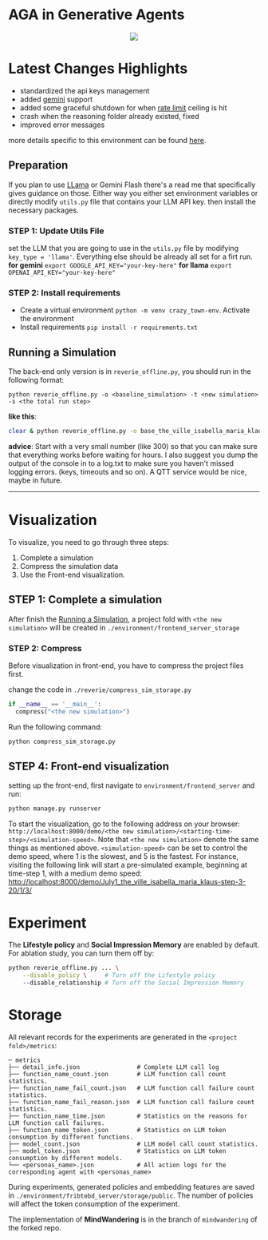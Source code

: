 # AGA in Generative Agents

<p align="center" width="100%">
<img src="./docs/images/aga_in_ga.gif" >
</p>

# Latest Changes Highlights
* standardized the api keys management
* added [gemini](https://ai.google.dev) support
* added some graceful shutdown for when [rate limit](https://ai.google.dev/gemini-api/docs/rate-limits) ceiling is hit
* crash when the reasoning folder already existed, fixed
* improved error messages

more details specific to this environment can be found [here](./docs/changelog.md).


## Preparation
If you plan to use [LLama](./docs/llama.md) or Gemini Flash there's a read me that specifically gives guidance on those. Either way you either set environment variables or directly modify `utils.py` file that contains your LLM API key. then install the necessary packages.

### STEP 1: Update Utils File
set the LLM that you are going to use in the `utils.py` file by modifying `key_type = 'llama'`. Everything else should be already all set for a firt run.
**for gemini**
`export GOOGLE_API_KEY="your-key-here"`
**for llama**
`export OPENAI_API_KEY="your-key-here"`

### STEP 2: Install requirements
 * Create a virtual environment `python -m venv crazy_town-env`. Activate the environment
 * Install requirements ```pip install -r requirements.txt```

## Running a Simulation
The back-end only version is in `reverie_offline.py`, you should run in the following format:

`python reverie_offline.py -o <baseline_simulation> -t <new simulation> -s <the total run step>`

**like this**:

```bash
clear & python reverie_offline.py -o base_the_ville_isabella_maria_klaus -t nice_person -s 17280
```
**advice**: Start with a very small number (like 300) so that you can make sure that everything works before waiting for hours. I also suggest you dump the output of the console in to a log.txt to make sure you haven't missed logging errors. (keys, timeouts and so on). A QTT service would be nice, maybe in future.

---

# Visualization
To visualize, you need to go through three steps: 
1. Complete a simulation
2. Compress the simulation data
3. Use the Front-end visualization.

## STEP 1: Complete a simulation
After finish the [Running a Simulation](#running-a-simulation), a project fold with `<the new simulation>` will be created in `./environment/frontend_server_storage`

### STEP 2: Compress
Before visualization in front-end, you have to compress the project files first. 

change the code in `./reverie/compress_sim_storage.py`

```python
if __name__ == '__main__':
  compress("<the new simulation>")
```

Run the following command:

```bash
python compress_sim_storage.py
```

## STEP 4: Front-end visualization
setting up the front-end, first navigate to `environment/frontend_server` and run:
```bash
python manage.py runserver
```

To start the visualization, go to the following address on your browser: `http://localhost:8000/demo/<the new simulation>/<starting-time-step>/<simulation-speed>`. Note that `<the new simulation>` denote the same things as mentioned above. `<simulation-speed>` can be set to control the demo speed, where 1 is the slowest, and 5 is the fastest. For instance, visiting the following link will start a pre-simulated example, beginning at time-step 1, with a medium demo speed:  
[http://localhost:8000/demo/July1_the_ville_isabella_maria_klaus-step-3-20/1/3/](http://localhost:8000/demo/July1_the_ville_isabella_maria_klaus-step-3-20/1/3/)

# Experiment

The **Lifestyle policy** and **Social Impression Memory** are enabled by default. For ablation study, you can turn them off by:
```bash
python reverie_offline.py ... \
    --disable_policy \     # Turn off the Lifestyle policy
    --disable_relationship # Turn off the Social Impression Memory
```
# Storage
All relevant records for the experiments are generated in the `<project fold>/metrics`:

```
─ metrics
├── detail_info.json                # Complete LLM call log
├── function_name_count.json        # LLM function call count statistics.
├── function_name_fail_count.json   # LLM function call failure count statistics.
├── function_name_fail_reason.json  # LLM function call failure count statistics.
├── function_name_time.json         # Statistics on the reasons for LLM function call failures.
├── function_name_token.json        # Statistics on LLM token consumption by different functions.
├── model_count.json                # LLM model call count statistics.
├── model_token.json                # Statistics on LLM token consumption by different models.
└── <personas_name>.json            # All action logs for the corresponding agent with <personas_name>
```

During experiments, generated policies and embedding features are saved in `./environment/fribtebd_server/storage/public`. The number of policies will affect the token consumption of the experiment.

The implementation of **MindWandering** is in the branch of `mindwandering` of the forked repo.